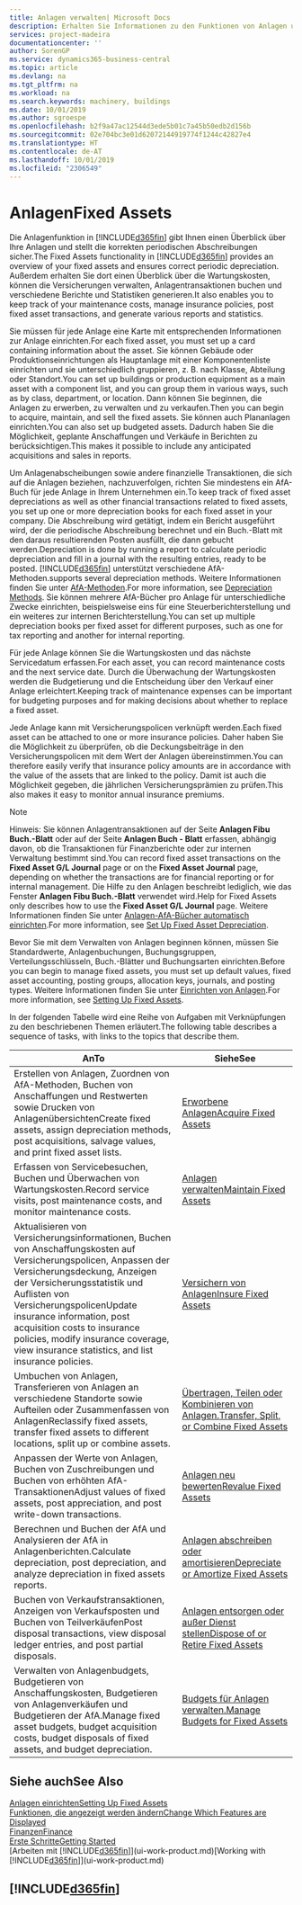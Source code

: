```yaml
---
title: Anlagen verwalten| Microsoft Docs
description: Erhalten Sie Informationen zu den Funktionen von Anlagen und eine Übersicht , wie mit Anlagen gearbeitet wird.
services: project-madeira
documentationcenter: ''
author: SorenGP
ms.service: dynamics365-business-central
ms.topic: article
ms.devlang: na
ms.tgt_pltfrm: na
ms.workload: na
ms.search.keywords: machinery, buildings
ms.date: 10/01/2019
ms.author: sgroespe
ms.openlocfilehash: b2f9a47ac12544d3ede5b01c7a45b50edb2d156b
ms.sourcegitcommit: 02e704bc3e01d62072144919774f1244c42827e4
ms.translationtype: HT
ms.contentlocale: de-AT
ms.lasthandoff: 10/01/2019
ms.locfileid: "2306549"
---
```

# <a name="fixed-assets"></a><span data-ttu-id="63f0a-103">Anlagen</span><span class="sxs-lookup"><span data-stu-id="63f0a-103">Fixed Assets</span></span>
<span data-ttu-id="63f0a-104">Die Anlagenfunktion in [!INCLUDE[d365fin](includes/d365fin_md.md)] gibt Ihnen einen Überblick über Ihre Anlagen und stellt die korrekten periodischen Abschreibungen sicher.</span><span class="sxs-lookup"><span data-stu-id="63f0a-104">The Fixed Assets functionality in [!INCLUDE[d365fin](includes/d365fin_md.md)] provides an overview of your fixed assets and ensures correct periodic depreciation.</span></span> <span data-ttu-id="63f0a-105">Außerdem erhalten Sie dort einen Überblick über die Wartungskosten, können die Versicherungen verwalten, Anlagentransaktionen buchen und verschiedene Berichte und Statistiken generieren.</span><span class="sxs-lookup"><span data-stu-id="63f0a-105">It also enables you to keep track of your maintenance costs, manage insurance policies, post fixed asset transactions, and generate various reports and statistics.</span></span>

<span data-ttu-id="63f0a-106">Sie müssen für jede Anlage eine Karte mit entsprechenden Informationen zur Anlage einrichten.</span><span class="sxs-lookup"><span data-stu-id="63f0a-106">For each fixed asset, you must set up a card containing information about the asset.</span></span> <span data-ttu-id="63f0a-107">Sie können Gebäude oder Produktionseinrichtungen als Hauptanlage mit einer Komponentenliste einrichten und sie unterschiedlich gruppieren, z. B. nach Klasse, Abteilung oder Standort.</span><span class="sxs-lookup"><span data-stu-id="63f0a-107">You can set up buildings or production equipment as a main asset with a component list, and you can group them in various ways, such as by class, department, or location.</span></span> <span data-ttu-id="63f0a-108">Dann können Sie beginnen, die Anlagen zu erwerben, zu verwalten und zu verkaufen.</span><span class="sxs-lookup"><span data-stu-id="63f0a-108">Then you can begin to acquire, maintain, and sell the fixed assets.</span></span> <span data-ttu-id="63f0a-109">Sie können auch Plananlagen einrichten.</span><span class="sxs-lookup"><span data-stu-id="63f0a-109">You can also set up budgeted assets.</span></span> <span data-ttu-id="63f0a-110">Dadurch haben Sie die Möglichkeit, geplante Anschaffungen und Verkäufe in Berichten zu berücksichtigen.</span><span class="sxs-lookup"><span data-stu-id="63f0a-110">This makes it possible to include any anticipated acquisitions and sales in reports.</span></span>

<span data-ttu-id="63f0a-111">Um Anlagenabscheibungen sowie andere finanzielle Transaktionen, die sich auf die Anlagen beziehen, nachzuverfolgen, richten Sie mindestens ein AfA-Buch für jede Anlage in Ihrem Unternehmen ein.</span><span class="sxs-lookup"><span data-stu-id="63f0a-111">To keep track of fixed asset depreciations as well as other financial transactions related to fixed assets, you set up one or more depreciation books for each fixed asset in your company.</span></span> <span data-ttu-id="63f0a-112">Die Abschreibung wird getätigt, indem ein Bericht ausgeführt wird, der die periodische Abschreibung berechnet und ein Buch.-Blatt mit den daraus resultierenden Posten ausfüllt, die dann gebucht werden.</span><span class="sxs-lookup"><span data-stu-id="63f0a-112">Depreciation is done by running a report to calculate periodic depreciation and fill in a journal with the resulting entries, ready to be posted.</span></span> [!INCLUDE[d365fin](includes/d365fin_md.md)] <span data-ttu-id="63f0a-113">unterstützt verschiedene AfA-Methoden.</span><span class="sxs-lookup"><span data-stu-id="63f0a-113">supports several depreciation methods.</span></span> <span data-ttu-id="63f0a-114">Weitere Informationen finden Sie unter [AfA-Methoden](fa-depreciation-methods.md).</span><span class="sxs-lookup"><span data-stu-id="63f0a-114">For more information, see [Depreciation Methods](fa-depreciation-methods.md).</span></span> <span data-ttu-id="63f0a-115">Sie können mehrere AfA-Bücher pro Anlage für unterschiedliche Zwecke einrichten, beispielsweise eins für eine Steuerberichterstellung und ein weiteres zur internen Berichterstellung.</span><span class="sxs-lookup"><span data-stu-id="63f0a-115">You can set up multiple depreciation books per fixed asset for different purposes, such as one for tax reporting and another for internal reporting.</span></span>

<span data-ttu-id="63f0a-116">Für jede Anlage können Sie die Wartungskosten und das nächste Servicedatum erfassen.</span><span class="sxs-lookup"><span data-stu-id="63f0a-116">For each asset, you can record maintenance costs and the next service date.</span></span> <span data-ttu-id="63f0a-117">Durch die Überwachung der Wartungskosten werden die Budgetierung und die Entscheidung über den Verkauf einer Anlage erleichtert.</span><span class="sxs-lookup"><span data-stu-id="63f0a-117">Keeping track of maintenance expenses can be important for budgeting purposes and for making decisions about whether to replace a fixed asset.</span></span>

<span data-ttu-id="63f0a-118">Jede Anlage kann mit Versicherungspolicen verknüpft werden.</span><span class="sxs-lookup"><span data-stu-id="63f0a-118">Each fixed asset can be attached to one or more insurance policies.</span></span> <span data-ttu-id="63f0a-119">Daher haben Sie die Möglichkeit zu überprüfen, ob die Deckungsbeiträge in den Versicherungspolicen mit dem Wert der Anlagen übereinstimmen.</span><span class="sxs-lookup"><span data-stu-id="63f0a-119">You can therefore easily verify that insurance policy amounts are in accordance with the value of the assets that are linked to the policy.</span></span> <span data-ttu-id="63f0a-120">Damit ist auch die Möglichkeit gegeben, die jährlichen Versicherungsprämien zu prüfen.</span><span class="sxs-lookup"><span data-stu-id="63f0a-120">This also makes it easy to monitor annual insurance premiums.</span></span>

> [!NOTE]  
>   <span data-ttu-id="63f0a-121">Hinweis: Sie können Anlagentransaktionen auf der Seite **Anlagen Fibu Buch.-Blatt** oder auf der Seite **Anlagen Buch - Blatt** erfassen, abhängig davon, ob die Transaktionen für Finanzberichte oder zur internen Verwaltung bestimmt sind.</span><span class="sxs-lookup"><span data-stu-id="63f0a-121">You can record fixed asset transactions on the **Fixed Asset G/L Journal** page or on the **Fixed Asset Journal** page, depending on whether the transactions are for financial reporting or for internal management.</span></span> <span data-ttu-id="63f0a-122">Die Hilfe zu den Anlagen beschreibt lediglich, wie das Fenster **Anlagen Fibu Buch.-Blatt** verwendet wird.</span><span class="sxs-lookup"><span data-stu-id="63f0a-122">Help for Fixed Assets only describes how to use the **Fixed Asset G/L Journal** page.</span></span> <span data-ttu-id="63f0a-123">Weitere Informationen finden Sie unter [Anlagen-AfA-Bücher automatisch einrichten](fa-how-setup-depreciation.md).</span><span class="sxs-lookup"><span data-stu-id="63f0a-123">For more information, see [Set Up Fixed Asset Depreciation](fa-how-setup-depreciation.md).</span></span>

<span data-ttu-id="63f0a-124">Bevor Sie mit dem Verwalten von Anlagen beginnen können, müssen Sie Standardwerte, Anlagenbuchungen,  Buchungsgruppen, Verteilungsschlüsseln, Buch.-Blätter und Buchungsarten einrichten.</span><span class="sxs-lookup"><span data-stu-id="63f0a-124">Before you can begin to manage fixed assets, you must set up default values, fixed asset accounting, posting groups, allocation keys, journals, and posting types.</span></span> <span data-ttu-id="63f0a-125">Weitere Informationen finden Sie unter [Einrichten von Anlagen](fa-setup.md).</span><span class="sxs-lookup"><span data-stu-id="63f0a-125">For more information, see [Setting Up Fixed Assets](fa-setup.md).</span></span>

<span data-ttu-id="63f0a-126">In der folgenden Tabelle wird eine Reihe von Aufgaben mit Verknüpfungen zu den beschriebenen Themen erläutert.</span><span class="sxs-lookup"><span data-stu-id="63f0a-126">The following table describes a sequence of tasks, with links to the topics that describe them.</span></span>

| <span data-ttu-id="63f0a-127">An</span><span class="sxs-lookup"><span data-stu-id="63f0a-127">To</span></span> | <span data-ttu-id="63f0a-128">Siehe</span><span class="sxs-lookup"><span data-stu-id="63f0a-128">See</span></span> |
| --- | --- |
| <span data-ttu-id="63f0a-129">Erstellen von Anlagen, Zuordnen von AfA-Methoden, Buchen von Anschaffungen und Restwerten sowie Drucken von Anlagenübersichten</span><span class="sxs-lookup"><span data-stu-id="63f0a-129">Create fixed assets, assign depreciation methods, post acquisitions, salvage values, and print fixed asset lists.</span></span> |[<span data-ttu-id="63f0a-130">Erworbene Anlagen</span><span class="sxs-lookup"><span data-stu-id="63f0a-130">Acquire Fixed Assets</span></span>](fa-how-acquire.md) |
| <span data-ttu-id="63f0a-131">Erfassen von Servicebesuchen, Buchen und Überwachen von Wartungskosten.</span><span class="sxs-lookup"><span data-stu-id="63f0a-131">Record service visits, post maintenance costs, and monitor maintenance costs.</span></span> |[<span data-ttu-id="63f0a-132">Anlagen verwalten</span><span class="sxs-lookup"><span data-stu-id="63f0a-132">Maintain Fixed Assets</span></span>](fa-how-maintain.md) |
| <span data-ttu-id="63f0a-133">Aktualisieren von Versicherungsinformationen, Buchen von Anschaffungskosten auf Versicherungspolicen, Anpassen der Versicherungsdeckung, Anzeigen der Versicherungsstatistik und Auflisten von Versicherungspolicen</span><span class="sxs-lookup"><span data-stu-id="63f0a-133">Update insurance information, post acquisition costs to insurance policies, modify insurance coverage, view insurance statistics, and list insurance policies.</span></span> |[<span data-ttu-id="63f0a-134">Versichern von Anlagen</span><span class="sxs-lookup"><span data-stu-id="63f0a-134">Insure Fixed Assets</span></span>](fa-how-insure.md) |
| <span data-ttu-id="63f0a-135">Umbuchen von Anlagen, Transferieren von Anlagen an verschiedene Standorte sowie Aufteilen oder Zusammenfassen von Anlagen</span><span class="sxs-lookup"><span data-stu-id="63f0a-135">Reclassify fixed assets, transfer fixed assets to different locations, split up or combine assets.</span></span> |[<span data-ttu-id="63f0a-136">Übertragen, Teilen oder Kombinieren von Anlagen.</span><span class="sxs-lookup"><span data-stu-id="63f0a-136">Transfer, Split, or Combine Fixed Assets</span></span>](fa-how-trans-split-combine.md) |
| <span data-ttu-id="63f0a-137">Anpassen der Werte von Anlagen, Buchen von Zuschreibungen und Buchen von erhöhten AfA-Transaktionen</span><span class="sxs-lookup"><span data-stu-id="63f0a-137">Adjust values of fixed assets, post appreciation, and post write-down transactions.</span></span> |[<span data-ttu-id="63f0a-138">Anlagen neu bewerten</span><span class="sxs-lookup"><span data-stu-id="63f0a-138">Revalue Fixed Assets</span></span>](fa-how-revalue.md) |
| <span data-ttu-id="63f0a-139">Berechnen und Buchen der AfA und Analysieren der AfA in Anlagenberichten.</span><span class="sxs-lookup"><span data-stu-id="63f0a-139">Calculate depreciation, post depreciation, and  analyze depreciation in fixed assets reports.</span></span> |[<span data-ttu-id="63f0a-140">Anlagen abschreiben oder amortisieren</span><span class="sxs-lookup"><span data-stu-id="63f0a-140">Depreciate or Amortize Fixed Assets</span></span>](fa-how-depreciate-amortize.md) |
| <span data-ttu-id="63f0a-141">Buchen von Verkaufstransaktionen, Anzeigen von Verkaufsposten und Buchen von Teilverkäufen</span><span class="sxs-lookup"><span data-stu-id="63f0a-141">Post disposal transactions, view disposal ledger entries, and post partial disposals.</span></span> |[<span data-ttu-id="63f0a-142">Anlagen entsorgen oder außer Dienst stellen</span><span class="sxs-lookup"><span data-stu-id="63f0a-142">Dispose of or Retire Fixed Assets</span></span>](fa-how-dispose-retire.md) |
| <span data-ttu-id="63f0a-143">Verwalten von Anlagenbudgets, Budgetieren von Anschaffungskosten, Budgetieren von Anlagenverkäufen und Budgetieren der AfA.</span><span class="sxs-lookup"><span data-stu-id="63f0a-143">Manage fixed asset budgets, budget acquisition costs, budget disposals of fixed assets, and budget depreciation.</span></span> |[<span data-ttu-id="63f0a-144">Budgets für Anlagen verwalten.</span><span class="sxs-lookup"><span data-stu-id="63f0a-144">Manage Budgets for Fixed Assets</span></span>](fa-how-manage-budgets.md) |

## <a name="see-also"></a><span data-ttu-id="63f0a-145">Siehe auch</span><span class="sxs-lookup"><span data-stu-id="63f0a-145">See Also</span></span>
[<span data-ttu-id="63f0a-146">Anlagen einrichten</span><span class="sxs-lookup"><span data-stu-id="63f0a-146">Setting Up Fixed Assets</span></span>](fa-setup.md)  
[<span data-ttu-id="63f0a-147">Funktionen, die angezeigt werden ändern</span><span class="sxs-lookup"><span data-stu-id="63f0a-147">Change Which Features are Displayed</span></span>](ui-experiences.md)  
[<span data-ttu-id="63f0a-148">Finanzen</span><span class="sxs-lookup"><span data-stu-id="63f0a-148">Finance</span></span>](finance.md)  
[<span data-ttu-id="63f0a-149">Erste Schritte</span><span class="sxs-lookup"><span data-stu-id="63f0a-149">Getting Started</span></span>](product-get-started.md)  
<span data-ttu-id="63f0a-150">[Arbeiten mit [!INCLUDE[d365fin](includes/d365fin_md.md)]](ui-work-product.md)</span><span class="sxs-lookup"><span data-stu-id="63f0a-150">[Working with [!INCLUDE[d365fin](includes/d365fin_md.md)]](ui-work-product.md)</span></span>

## [!INCLUDE[d365fin](includes/free_trial_md.md)]  
 
